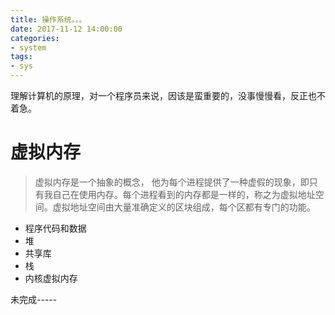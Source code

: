 ```yaml
---
title: 操作系统。。。
date: 2017-11-12 14:00:00
categories:
- system
tags:
- sys
---
```


理解计算机的原理，对一个程序员来说，因该是蛮重要的，没事慢慢看，反正也不着急。

<!-- more -->

# 虚拟内存

> 虚拟内存是一个抽象的概念， 他为每个进程提供了一种虚假的现象，即只有我自己在使用内存。每个进程看到的内存都是一样的，称之为虚拟地址空间。虚拟地址空间由大量准确定义的区块组成，每个区都有专门的功能。

- 程序代码和数据
- 堆
- 共享库
- 栈
- 内核虚拟内存

未完成-----